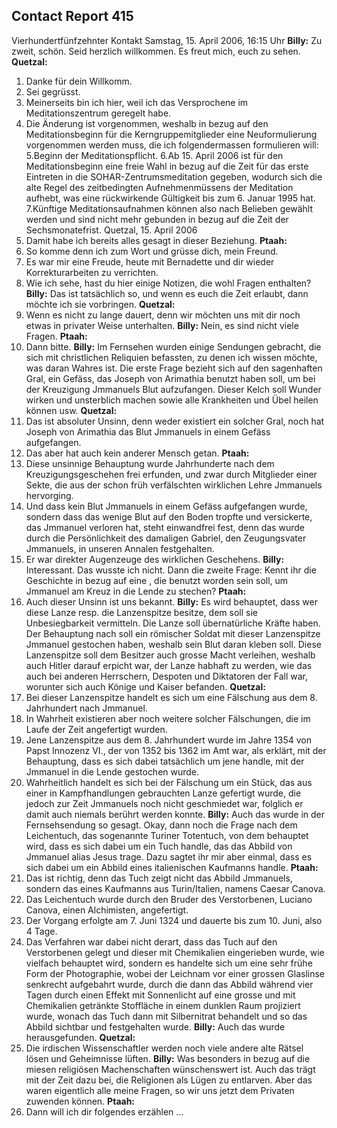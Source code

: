## Contact Report 415
Vierhundertfünfzehnter Kontakt
Samstag, 15. April 2006, 16:15 Uhr
**Billy:**
Zu zweit, schön. Seid herzlich willkommen. Es freut mich, euch zu sehen.
**Quetzal:**
1. Danke für dein Willkomm.
2. Sei gegrüsst.
3. Meinerseits bin ich hier, weil ich das Versprochene im Meditationszentrum geregelt habe.
4. Die Änderung ist vorgenommen, weshalb in bezug auf den Meditationsbeginn für die Kerngruppemitglieder eine Neuformulierung vorgenommen werden muss, die ich folgendermassen formulieren will:
5.Beginn der Meditationspflicht.
6.Ab 15. April 2006 ist für den Meditationsbeginn eine freie Wahl in bezug auf die Zeit für das erste Eintreten in die SOHAR-Zentrumsmeditation gegeben, wodurch sich die alte Regel des zeitbedingten Aufnehmenmüssens der Meditation aufhebt, was eine rückwirkende Gültigkeit bis zum 6. Januar 1995 hat.
7.Künftige Meditationsaufnahmen können also nach Belieben gewählt werden und sind nicht mehr gebunden in bezug auf die Zeit der Sechsmonatefrist.
Quetzal, 15. April 2006
8. Damit habe ich bereits alles gesagt in dieser Beziehung.
**Ptaah:**
1. So komme denn ich zum Wort und grüsse dich, mein Freund.
2. Es war mir eine Freude, heute mit Bernadette und dir wieder Korrekturarbeiten zu verrichten.
3. Wie ich sehe, hast du hier einige Notizen, die wohl Fragen enthalten?
**Billy:**
Das ist tatsächlich so, und wenn es euch die Zeit erlaubt, dann möchte ich sie vorbringen.
**Quetzal:**
9. Wenn es nicht zu lange dauert, denn wir möchten uns mit dir noch etwas in privater Weise unterhalten.
**Billy:**
Nein, es sind nicht viele Fragen.
**Ptaah:**
4. Dann bitte.
**Billy:**
Im Fernsehen wurden einige Sendungen gebracht, die sich mit christlichen Reliquien befassten, zu denen ich wissen möchte, was daran Wahres ist. Die erste Frage bezieht sich auf den sagenhaften Gral, ein Gefäss, das Joseph von Arimathia benutzt haben soll, um bei der Kreuzigung Jmmanuels Blut aufzufangen. Dieser Kelch soll Wunder wirken und unsterblich machen sowie alle Krankheiten und Übel heilen können usw.
**Quetzal:**
10. Das ist absoluter Unsinn, denn weder existiert ein solcher Gral, noch hat Joseph von Arimathia das Blut Jmmanuels in einem Gefäss aufgefangen.
11. Das aber hat auch kein anderer Mensch getan.
**Ptaah:**
5. Diese unsinnige Behauptung wurde Jahrhunderte nach dem Kreuzigungsgeschehen frei erfunden, und zwar durch Mitglieder einer Sekte, die aus der schon früh verfälschten wirklichen Lehre Jmmanuels hervorging.
6. Und dass kein Blut Jmmanuels in einem Gefäss aufgefangen wurde, sondern dass das wenige Blut auf den Boden tropfte und versickerte, das Jmmanuel verloren hat, steht einwandfrei fest, denn das wurde durch die Persönlichkeit des damaligen Gabriel, den Zeugungsvater Jmmanuels, in unseren Annalen festgehalten.
7. Er war direkter Augenzeuge des wirklichen Geschehens.
**Billy:**
Interessant. Das wusste ich nicht. Dann die zweite Frage: Kennt ihr die Geschichte in bezug auf eine <Heilige Lanze>, die benutzt worden sein soll, um Jmmanuel am Kreuz in die Lende zu stechen?
**Ptaah:**
8. Auch dieser Unsinn ist uns bekannt.
**Billy:**
Es wird behauptet, dass wer diese Lanze resp. die Lanzenspitze besitze, dem soll sie Unbesiegbarkeit vermitteln. Die Lanze soll übernatürliche Kräfte haben. Der Behauptung nach soll ein römischer Soldat mit dieser Lanzenspitze Jmmanuel gestochen haben, weshalb sein Blut daran kleben soll. Diese Lanzenspitze soll dem Besitzer auch grosse Macht verleihen, weshalb auch Hitler darauf erpicht war, der Lanze habhaft zu werden, wie das auch bei anderen Herrschern, Despoten und Diktatoren der Fall war, worunter sich auch Könige und Kaiser befanden.
**Quetzal:**
12. Bei dieser Lanzenspitze handelt es sich um eine Fälschung aus dem 8. Jahrhundert nach Jmmanuel.
13. In Wahrheit existieren aber noch weitere solcher Fälschungen, die im Laufe der Zeit angefertigt wurden.
14. Jene Lanzenspitze aus dem 8. Jahrhundert wurde im Jahre 1354 von Papst Innozenz VI., der von 1352 bis 1362 im Amt war, als <Heilige Lanze> erklärt, mit der Behauptung, dass es sich dabei tatsächlich um jene handle, mit der Jmmanuel in die Lende gestochen wurde.
15. Wahrheitlich handelt es sich bei der Fälschung um ein Stück, das aus einer in Kampfhandlungen gebrauchten Lanze gefertigt wurde, die jedoch zur Zeit Jmmanuels noch nicht geschmiedet war, folglich er damit auch niemals berührt werden konnte.
**Billy:**
Auch das wurde in der Fernsehsendung so gesagt. Okay, dann noch die Frage nach dem Leichentuch, das sogenannte Turiner Totentuch, von dem behauptet wird, dass es sich dabei um ein Tuch handle, das das Abbild von Jmmanuel alias Jesus trage. Dazu sagtet ihr mir aber einmal, dass es sich dabei um ein Abbild eines italienischen Kaufmanns handle.
**Ptaah:**
9. Das ist richtig, denn das Tuch zeigt nicht das Abbild Jmmanuels, sondern das eines Kaufmanns aus Turin/Italien, namens Caesar Canova.
10. Das Leichentuch wurde durch den Bruder des Verstorbenen, Luciano Canova, einen Alchimisten, angefertigt.
11. Der Vorgang erfolgte am 7. Juni 1324 und dauerte bis zum 10. Juni, also 4 Tage.
12. Das Verfahren war dabei nicht derart, dass das Tuch auf den Verstorbenen gelegt und dieser mit Chemikalien eingerieben wurde, wie vielfach behauptet wird, sondern es handelte sich um eine sehr frühe Form der Photographie, wobei der Leichnam vor einer grossen Glaslinse senkrecht aufgebahrt wurde, durch die dann das Abbild während vier Tagen durch einen Effekt mit Sonnenlicht auf eine grosse und mit Chemikalien getränkte Stoffläche in einem dunklen Raum projiziert wurde, wonach das Tuch dann mit Silbernitrat behandelt und so das Abbild sichtbar und festgehalten wurde.
**Billy:**
Auch das wurde herausgefunden.
**Quetzal:**
16. Die irdischen Wissenschaftler werden noch viele andere alte Rätsel lösen und Geheimnisse lüften.
**Billy:**
Was besonders in bezug auf die miesen religiösen Machenschaften wünschenswert ist. Auch das trägt mit der Zeit dazu bei, die Religionen als Lügen zu entlarven. Aber das waren eigentlich alle meine Fragen, so wir uns jetzt dem Privaten zuwenden können.
**Ptaah:**
13. Dann will ich dir folgendes erzählen ...